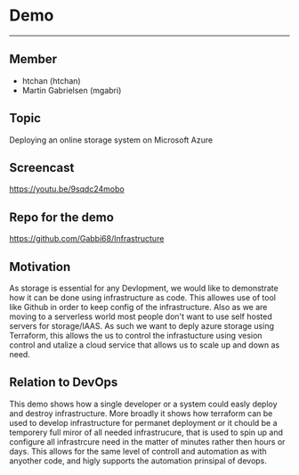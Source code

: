 # Demo
----

## Member
- htchan (htchan)
- Martin Gabrielsen (mgabri)

## Topic
Deploying an online storage system on Microsoft Azure

## Screencast

https://youtu.be/9sqdc24mobo

## Repo for the demo

https://github.com/Gabbi68/Infrastructure


## Motivation
As storage is essential for any Devlopment, we would like to demonstrate how it can be done using infrastructure as code. This allowes use of tool like Github in order to keep config of the infrastructure. Also as we are moving to a serverless world most people don't want to use self hosted servers for storage/IAAS. As such we want to deply azure storage using Terraform, this allows the us to control the infrastucture using vesion control and utalize a cloud service that allows us to scale up and down as need. 

## Relation to DevOps

This demo shows how a single developer or a system could easly deploy and destroy infrastructure. More broadly it shows how terraform can be used to develop infrastructure for permanet deployment or it chould be a temporery full miror of all needed infrastrucure, that is used to spin up and configure all infrastrcure need in the matter of minutes rather then hours or days. This allows for the same level of controll and automation as with anyother code, and higly supports the automation prinsipal of devops. 

